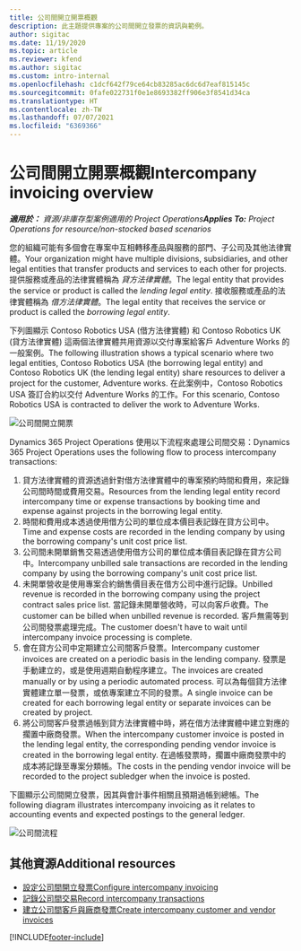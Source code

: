 ```yaml
---
title: 公司間開立開票概觀
description: 此主題提供專案的公司間開立發票的資訊與範例。
author: sigitac
ms.date: 11/19/2020
ms.topic: article
ms.reviewer: kfend
ms.author: sigitac
ms.custom: intro-internal
ms.openlocfilehash: c1dcf642f79ce64cb83285ac6dc6d7eaf815145c
ms.sourcegitcommit: 0fafe022731f0e1e8693382ff906e3f8541d34ca
ms.translationtype: HT
ms.contentlocale: zh-TW
ms.lasthandoff: 07/07/2021
ms.locfileid: "6369366"
---
```

# <a name="intercompany-invoicing-overview"></a><span data-ttu-id="9673a-103">公司間開立開票概觀</span><span class="sxs-lookup"><span data-stu-id="9673a-103">Intercompany invoicing overview</span></span>

<span data-ttu-id="9673a-104">_**適用於：** 資源/非庫存型案例適用的 Project Operations_</span><span class="sxs-lookup"><span data-stu-id="9673a-104">_**Applies To:** Project Operations for resource/non-stocked based scenarios_</span></span>

<span data-ttu-id="9673a-105">您的組織可能有多個會在專案中互相轉移產品與服務的部門、子公司及其他法律實體。</span><span class="sxs-lookup"><span data-stu-id="9673a-105">Your organization might have multiple divisions, subsidiaries, and other legal entities that transfer products and services to each other for projects.</span></span> <span data-ttu-id="9673a-106">提供服務或產品的法律實體稱為 *貸方法律實體*。</span><span class="sxs-lookup"><span data-stu-id="9673a-106">The legal entity that provides the service or product is called the *lending legal entity*.</span></span> <span data-ttu-id="9673a-107">接收服務或產品的法律實體稱為 *借方法律實體*。</span><span class="sxs-lookup"><span data-stu-id="9673a-107">The legal entity that receives the service or product is called the *borrowing legal entity*.</span></span>

<span data-ttu-id="9673a-108">下列圖顯示 Contoso Robotics USA (借方法律實體) 和 Contoso Robotics UK (貸方法律實體) 這兩個法律實體共用資源以交付專案給客戶 Adventure Works 的一般案例。</span><span class="sxs-lookup"><span data-stu-id="9673a-108">The following illustration shows a typical scenario where two legal entities, Contoso Robotics USA (the borrowing legal entity) and Contoso Robotics UK (the lending legal entity) share resources to deliver a project for the customer, Adventure works.</span></span> <span data-ttu-id="9673a-109">在此案例中，Contoso Robotics USA 簽訂合約以交付 Adventure Works 的工作。</span><span class="sxs-lookup"><span data-stu-id="9673a-109">For this scenario, Contoso Robotics USA is contracted to deliver the work to Adventure Works.</span></span>

![公司間開立開票](./media/IntercompanyScenario.png) 

<span data-ttu-id="9673a-111">Dynamics 365 Project Operations 使用以下流程來處理公司間交易：</span><span class="sxs-lookup"><span data-stu-id="9673a-111">Dynamics 365 Project Operations uses the following flow to process intercompany transactions:</span></span>

1. <span data-ttu-id="9673a-112">貸方法律實體的資源透過針對借方法律實體中的專案預約時間和費用，來記錄公司間時間或費用交易。</span><span class="sxs-lookup"><span data-stu-id="9673a-112">Resources from the lending legal entity record intercompany time or expense transactions by booking time and expense against projects in the borrowing legal entity.</span></span>
2. <span data-ttu-id="9673a-113">時間和費用成本透過使用借方公司的單位成本價目表記錄在貸方公司中。</span><span class="sxs-lookup"><span data-stu-id="9673a-113">Time and expense costs are recorded in the lending company by using the borrowing company's unit cost price list.</span></span>
3. <span data-ttu-id="9673a-114">公司間未開單銷售交易透過使用借方公司的單位成本價目表記錄在貸方公司中。</span><span class="sxs-lookup"><span data-stu-id="9673a-114">Intercompany unbilled sale transactions are recorded in the lending company by using the borrowing company's unit cost price list.</span></span>
4. <span data-ttu-id="9673a-115">未開單營收是使用專案合約銷售價目表在借方公司中進行記錄。</span><span class="sxs-lookup"><span data-stu-id="9673a-115">Unbilled revenue is recorded in the borrowing company using the project contract sales price list.</span></span> <span data-ttu-id="9673a-116">當記錄未開單營收時，可以向客戶收費。</span><span class="sxs-lookup"><span data-stu-id="9673a-116">The customer can be billed when unbilled revenue is recorded.</span></span> <span data-ttu-id="9673a-117">客戶無需等到公司間發票處理完成。</span><span class="sxs-lookup"><span data-stu-id="9673a-117">The customer doesn't have to wait until intercompany invoice processing is complete.</span></span>
5. <span data-ttu-id="9673a-118">會在貸方公司中定期建立公司間客戶發票。</span><span class="sxs-lookup"><span data-stu-id="9673a-118">Intercompany customer invoices are created on a periodic basis in the lending company.</span></span> <span data-ttu-id="9673a-119">發票是手動建立的，或是使用週期自動程序建立。</span><span class="sxs-lookup"><span data-stu-id="9673a-119">The invoices are created manually or by using a periodic automated process.</span></span> <span data-ttu-id="9673a-120">可以為每個貸方法律實體建立單一發票，或依專案建立不同的發票。</span><span class="sxs-lookup"><span data-stu-id="9673a-120">A single invoice can be created for each borrowing legal entity or separate invoices can be created by project.</span></span>
6. <span data-ttu-id="9673a-121">將公司間客戶發票過帳到貸方法律實體中時，將在借方法律實體中建立對應的擱置中廠商發票。</span><span class="sxs-lookup"><span data-stu-id="9673a-121">When the intercompany customer invoice is posted in the lending legal entity, the corresponding pending vendor invoice is created in the borrowing legal entity.</span></span> <span data-ttu-id="9673a-122">在過帳發票時，擱置中廠商發票中的成本將記錄至專案分類帳。</span><span class="sxs-lookup"><span data-stu-id="9673a-122">The costs in the pending vendor invoice will be recorded to the project subledger when the invoice is posted.</span></span>

<span data-ttu-id="9673a-123">下圖顯示公司間開立發票，因其與會計事件相關且預期過帳到總帳。</span><span class="sxs-lookup"><span data-stu-id="9673a-123">The following diagram illustrates intercompany invoicing as it relates to accounting events and expected postings to the general ledger.</span></span>

![公司間流程](./media/IntercompanyFlow.png)

## <a name="additional-resources"></a><span data-ttu-id="9673a-125">其他資源</span><span class="sxs-lookup"><span data-stu-id="9673a-125">Additional resources</span></span>

- [<span data-ttu-id="9673a-126">設定公司間開立發票</span><span class="sxs-lookup"><span data-stu-id="9673a-126">Configure intercompany invoicing</span></span>](configure-intercompany-invoicing.md)
- [<span data-ttu-id="9673a-127">記錄公司間交易</span><span class="sxs-lookup"><span data-stu-id="9673a-127">Record intercompany transactions</span></span>](create-intercompany-transactions.md)
- [<span data-ttu-id="9673a-128">建立公司間客戶與廠商發票</span><span class="sxs-lookup"><span data-stu-id="9673a-128">Create intercompany customer and vendor invoices</span></span>](create-intercompany-customer-vendor-invoices.md)


[!INCLUDE[footer-include](../includes/footer-banner.md)]